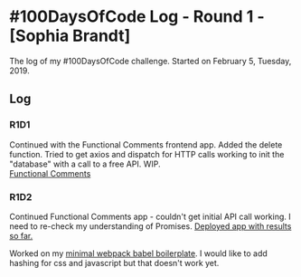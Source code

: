 # #100DaysOfCode Log - Round 1 - [Sophia Brandt]

The log of my #100DaysOfCode challenge. Started on February 5, Tuesday, 2019.

## Log

### R1D1

Continued with the Functional Comments frontend app. Added the delete function. Tried to get axios and dispatch for HTTP calls working to init the "database" with a call to a free API. WIP.  
[Functional Comments](https://github.com/sophiabrandt/functional-comments)

### R1D2

Continued Functional Comments app - couldn't get initial API call working. I need to re-check my understanding of Promises. [Deployed app with results so far.](https://sophiabrandt.github.io/functional-comments/)

Worked on my [minimal webpack babel boilerplate](https://github.com/sophiabrandt/minimal-webpack-babel-setup). I would like to add hashing for css and javascript but that doesn't work yet.
